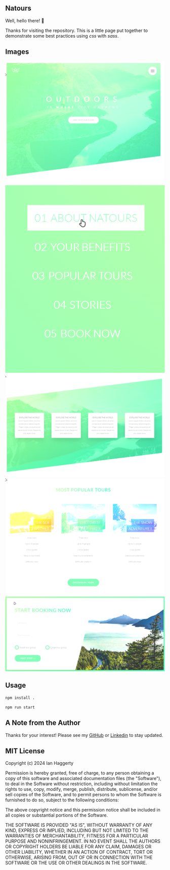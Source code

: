 ## Natours

Well, hello there! 👋

Thanks for visiting the repository. This is a little page put together to demonstrate some best practices using _css_ with _sass_.

## Images

![1](./docs/images/1.png)
![1](./docs/images/2.png)
![1](./docs/images/3.png)
![1](./docs/images/4.png)
![1](./docs/images/5.png)

## Usage

```
npm install .
```

```
npm run start
```

## A Note from the Author

Thanks for your interest! Please see my [GitHub](https://github.com/ianhaggerty) or [Linkedin](https://www.linkedin.com/in/ihaggerty/) to stay updated.

## MIT License

Copyright (c) 2024 Ian Haggerty

Permission is hereby granted, free of charge, to any person obtaining a copy
of this software and associated documentation files (the "Software"), to deal
in the Software without restriction, including without limitation the rights
to use, copy, modify, merge, publish, distribute, sublicense, and/or sell
copies of the Software, and to permit persons to whom the Software is
furnished to do so, subject to the following conditions:

The above copyright notice and this permission notice shall be included in all
copies or substantial portions of the Software.

THE SOFTWARE IS PROVIDED "AS IS", WITHOUT WARRANTY OF ANY KIND, EXPRESS OR
IMPLIED, INCLUDING BUT NOT LIMITED TO THE WARRANTIES OF MERCHANTABILITY,
FITNESS FOR A PARTICULAR PURPOSE AND NONINFRINGEMENT. IN NO EVENT SHALL THE
AUTHORS OR COPYRIGHT HOLDERS BE LIABLE FOR ANY CLAIM, DAMAGES OR OTHER
LIABILITY, WHETHER IN AN ACTION OF CONTRACT, TORT OR OTHERWISE, ARISING FROM,
OUT OF OR IN CONNECTION WITH THE SOFTWARE OR THE USE OR OTHER DEALINGS IN THE
SOFTWARE.

